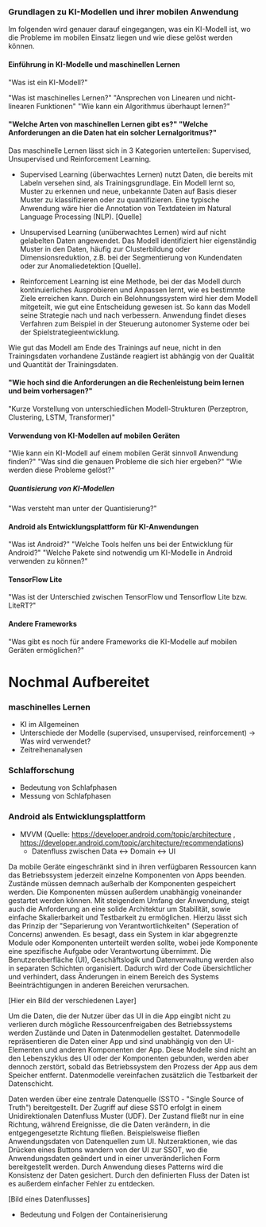 ### Grundlagen zu KI-Modellen und ihrer mobilen Anwendung

Im folgenden wird genauer darauf eingegangen, was ein KI-Modell ist, wo die Probleme im mobilen Einsatz liegen und wie diese gelöst werden können.

#### Einführung in KI-Modelle und maschinellen Lernen

"Was ist ein KI-Modell?"


"Was ist maschinelles Lernen?"
"Ansprechen von Linearen und nicht-linearen Funktionen"
"Wie kann ein Algorithmus überhaupt lernen?"

#### "Welche Arten von maschinellen Lernen gibt es?" "Welche Anforderungen an die Daten hat ein solcher Lernalgoritmus?"
Das maschinelle Lernen lässt sich in 3 Kategorien unterteilen: Supervised, Unsupervised und Reinforcement Learning.

- Supervised Learning (überwachtes Lernen) nutzt Daten, die bereits mit Labeln versehen sind, als Trainingsgrundlage. Ein Modell lernt so, Muster zu erkennen und neue, unbekannte Daten auf Basis dieser Muster zu klassifizieren oder zu quantifizieren. Eine typische Anwendung wäre hier die Annotation von Textdateien im Natural Language Processing (NLP). [Quelle]

- Unsupervised Learning (unüberwachtes Lernen) wird auf nicht gelabelten Daten angewendet. Das Modell identifiziert hier eigenständig Muster in den Daten, häufig zur Clusterbildung oder Dimensionsreduktion, z.B. bei der Segmentierung von Kundendaten oder zur Anomaliedetektion [Quelle].

- Reinforcement Learning ist eine Methode, bei der das Modell durch kontinuierliches Ausprobieren und Anpassen lernt, wie es bestimmte Ziele erreichen kann. Durch ein Belohnungssystem wird hier dem Modell mitgeteilt, wie gut eine Entscheidung gewesen ist. So kann das Modell seine Strategie nach und nach verbessern. Anwendung findet dieses Verfahren zum Beispiel in der Steuerung autonomer Systeme oder bei der Spielstrategieentwicklung.

Wie gut das Modell am Ende des Trainings auf neue, nicht in den Trainingsdaten vorhandene Zustände reagiert ist abhängig von der Qualität und Quantität der Trainingsdaten.

#### "Wie hoch sind die Anforderungen an die Rechenleistung beim lernen und beim vorhersagen?"

"Kurze Vorstellung von unterschiedlichen Modell-Strukturen (Perzeptron, Clustering, LSTM, Transformer)"

#### Verwendung von KI-Modellen auf mobilen Geräten
"Wie kann ein KI-Modell auf einem mobilen Gerät sinnvoll Anwendung finden?"
"Was sind die genauen Probleme die sich hier ergeben?"
"Wie werden diese Probleme gelöst?"
##### Quantisierung von KI-Modellen
"Was versteht man unter der Quantisierung?"

#### Android als Entwicklungsplattform für KI-Anwendungen
"Was ist Android?"
"Welche Tools helfen uns bei der Entwicklung für Android?"
"Welche Pakete sind notwendig um KI-Modelle in Android verwenden zu können?"
#### TensorFlow Lite
"Was ist der Unterschied zwischen TensorFlow und Tensorflow Lite bzw. LiteRT?"

#### Andere Frameworks
"Was gibt es noch für andere Frameworks die KI-Modelle auf mobilen Geräten ermöglichen?"




# Nochmal Aufbereitet

### maschinelles Lernen
- KI im Allgemeinen
- Unterschiede der Modelle (supervised, unsupervised, reinforcement) -> Was wird verwendet?
- Zeitreihenanalysen








### Schlafforschung
- Bedeutung von Schlafphasen
- Messung von Schlafphasen

### Android als Entwicklungsplattform
- MVVM (Quelle: https://developer.android.com/topic/architecture , https://developer.android.com/topic/architecture/recommendations)
	- Datenfluss zwischen Data <-> Domain <-> UI

Da mobile Geräte eingeschränkt sind in ihren verfügbaren Ressourcen kann das Betriebssystem jederzeit einzelne Komponenten von Apps beenden. Zustände müssen demnach außerhalb der Komponenten gespeichert werden. Die Komponenten müssen außerdem unabhängig voneinander gestartet werden können.
Mit steigendem Umfang der Anwendung, steigt auch die Anforderung an eine solide Architektur um Stabilität, sowie einfache Skalierbarkeit und Testbarkeit zu ermöglichen. Hierzu lässt sich das Prinzip der "Separierung von Verantwortlichkeiten" (Seperation of Concerns) anwenden. Es besagt, dass ein System in klar abgegrenzte Module oder Komponenten unterteilt werden sollte, wobei jede Komponente eine spezifische Aufgabe oder Verantwortung übernimmt. Die Benutzeroberfläche (UI), Geschäftslogik und Datenverwaltung werden also in separaten Schichten organisiert. Dadurch wird der Code übersichtlicher und verhindert, dass Änderungen in einem Bereich des Systems Beeinträchtigungen in anderen Bereichen verursachen.

[Hier ein Bild der verschiedenen Layer]

Um die Daten, die der Nutzer über das UI in die App eingibt nicht zu verlieren durch mögliche Ressourcenfreigaben des Betriebssystems werden Zustände und Daten in Datenmodellen gestaltet. Datenmodelle repräsentieren die Daten einer App und sind unabhängig von den UI-Elementen und anderen Komponenten der App. Diese Modelle sind nicht an den Lebenszyklus des UI oder der Komponenten gebunden, werden aber dennoch zerstört, sobald das Betriebssystem den Prozess der App aus dem Speicher entfernt. Datenmodelle vereinfachen zusätzlich die Testbarkeit der Datenschicht.


Daten werden über eine zentrale Datenquelle (SSTO - "Single Source of Truth") bereitgestellt. Der Zugriff auf diese SSTO erfolgt in einem Unidirektionalen Datenfluss Muster (UDF). Der Zustand fließt nur in eine Richtung, während Ereignisse, die die Daten verändern, in die entgegengesetzte Richtung fließen. Beispielsweise fließen Anwendungsdaten von Datenquellen zum UI. Nutzeraktionen, wie das Drücken eines Buttons wandern von der UI zur SSOT, wo die Anwendungsdaten geändert und in einer unveränderlichen Form bereitgestellt werden. Durch Anwendung dieses Patterns wird die Konsistenz der Daten gesichert. Durch den definierten Fluss der Daten ist es außerdem einfacher Fehler zu entdecken.

[Bild eines Datenflusses]





- Bedeutung und Folgen der Containerisierung






